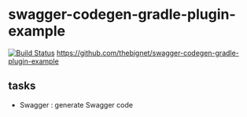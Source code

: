 swagger-codegen-gradle-plugin-example
=====================================

[![Build Status](https://travis-ci.org/thebignet/swagger-codegen-gradle-plugin.svg?branch=master)](https://travis-ci.org/thebignet/swagger-codegen-gradle-plugin-example)
https://github.com/thebignet/swagger-codegen-gradle-plugin-example

tasks
-----

- Swagger : generate Swagger code
